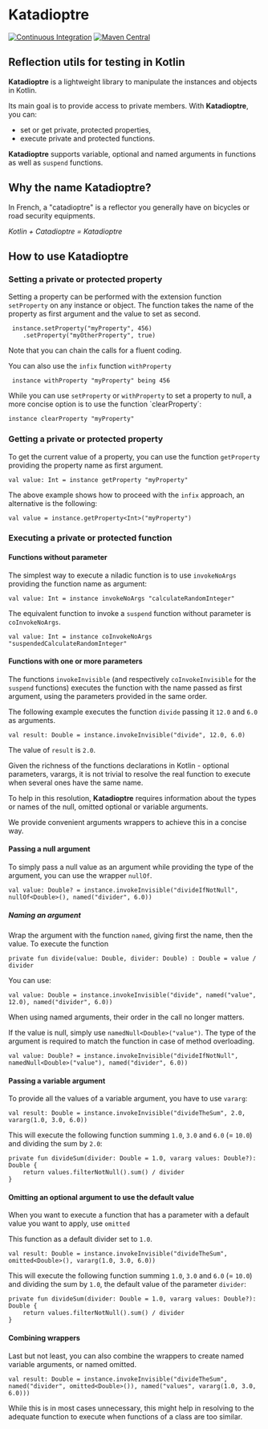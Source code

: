 # Katadioptre

[![Continuous Integration](https://github.com/aeris-consulting/katadioptre/actions/workflows/gradle-master.yml/badge.svg)](https://github.com/aeris-consulting/katadioptre/actions/workflows/gradle-master.yml)
[![Maven Central](https://img.shields.io/maven-central/v/io.aeris-consulting/katadioptre?label=Maven%20central&style=plastic&versionPrefix=0.1.0)](https://img.shields.io/maven-central/v/io.aeris-consulting/katadioptre?label=Maven%20central&style=plastic&versionPrefix=0.1.0)


## Reflection utils for testing in Kotlin

**Katadioptre** is a lightweight library to manipulate the instances and objects in Kotlin.

Its main goal is to provide access to private members. With **Katadioptre**, you can:

* set or get private, protected properties,
* execute private and protected functions.

**Katadioptre** supports variable, optional and named arguments in functions as well as `suspend` functions.

## Why the name Katadioptre?

In French, a "catadioptre" is a reflector you generally have on bicycles or road security equipments.

_Kotlin + Catadioptre = Katadioptre_

## How to use Katadioptre

### Setting a private or protected property

Setting a property can be performed with the extension function `setProperty` on any instance or object.
The function takes the name of the property as first argument and the value to set as second.
```
 instance.setProperty("myProperty", 456)
    .setProperty("myOtherProperty", true)
```
Note that you can chain the calls for a fluent coding.

You can also use the `infix` function `withProperty`
```
 instance withProperty "myProperty" being 456
```

While you can use `setProperty` or `withProperty` to set a property to null, a more concise option is to use the function
`clearProperty´:
```
instance clearProperty "myProperty"
```

### Getting a private or protected property

To get the current value of a property, you can use the function `getProperty` providing the property name as first argument.
```
val value: Int = instance getProperty "myProperty"
```
The above example shows how to proceed with the `infix` approach, an alternative is the following:
```
val value = instance.getProperty<Int>("myProperty")
```

### Executing a private or protected function

#### Functions without parameter
The simplest way to execute a niladic function is to use `invokeNoArgs` providing the function name as argument:

```
val value: Int = instance invokeNoArgs "calculateRandomInteger"
```

The equivalent function to invoke a `suspend` function without parameter is `coInvokeNoArgs`.

```
val value: Int = instance coInvokeNoArgs "suspendedCalculateRandomInteger"
```

#### Functions with one or more parameters

The functions `invokeInvisible` (and respectively `coInvokeInvisible` for the `suspend` functions) executes
the function with the name passed as first argument, using the parameters provided in the same order.

The following example executes the function `divide` passing it `12.0` and `6.0` as arguments.
```
val result: Double = instance.invokeInvisible("divide", 12.0, 6.0)
```
The value of `result` is `2.0`.

Given the richness of the functions declarations in Kotlin - optional parameters, varargs, it is not trivial to resolve the real function to execute when several ones have the same name.

To help in this resolution, **Katadioptre** requires information about the types or names of the null, omitted optional or variable arguments.

We provide convenient arguments wrappers to achieve this in a concise way.

#### Passing a null argument

To simply pass a null value as an argument while providing the type of the argument, you can use the wrapper `nullOf`.

```
val value: Double? = instance.invokeInvisible("divideIfNotNull", nullOf<Double>(), named("divider", 6.0))
```

##### Naming an argument
Wrap the argument with the function `named`, giving first the name, then the value.
To execute the function
```
private fun divide(value: Double, divider: Double) : Double = value / divider
```
You can use:
```
val value: Double = instance.invokeInvisible("divide", named("value", 12.0), named("divider", 6.0))
```
When using named arguments, their order in the call no longer matters.

If the value is null, simply use `namedNull<Double>("value")`. The type of the argument is required to match the function in case of method overloading.

```
val value: Double? = instance.invokeInvisible("divideIfNotNull", namedNull<Double>("value"), named("divider", 6.0))
```

#### Passing a variable argument

To provide all the values of a variable argument, you have to use `vararg`:
```
val result: Double = instance.invokeInvisible("divideTheSum", 2.0, vararg(1.0, 3.0, 6.0))
```
This will execute the following function summing `1.0`, `3.0` and `6.0` (= `10.0`) and dividing the sum by `2.0`:
```
private fun divideSum(divider: Double = 1.0, vararg values: Double?): Double {
    return values.filterNotNull().sum() / divider
}
```

#### Omitting an optional argument to use the default value

When you want to execute a function that has a parameter with a default value you want to apply, use `omitted`

This function as a default divider set to `1.0`.
```
val result: Double = instance.invokeInvisible("divideTheSum", omitted<Double>(), vararg(1.0, 3.0, 6.0))
```
This will execute the following function summing `1.0`, `3.0` and `6.0` (= `10.0`) and dividing the sum by `1.0`, the default value of 
the parameter `divider`:
```
private fun divideSum(divider: Double = 1.0, vararg values: Double?): Double {
    return values.filterNotNull().sum() / divider
}
```

#### Combining wrappers

Last but not least, you can also combine the wrappers to create named variable arguments, or named omitted.
```
val result: Double = instance.invokeInvisible("divideTheSum", named("divider", omitted<Double>()), named("values", vararg(1.0, 3.0, 6.0)))
```

While this is in most cases unnecessary, this might help in resolving to the adequate function to execute when functions of a class are too similar.
